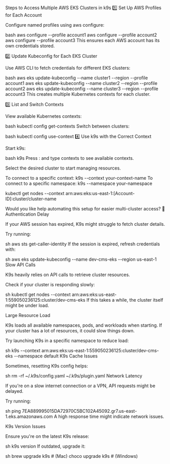 Steps to Access Multiple AWS EKS Clusters in k9s
1️⃣ Set Up AWS Profiles for Each Account

Configure named profiles using aws configure:

bash
aws configure --profile account1
aws configure --profile account2
aws configure --profile account3
This ensures each AWS account has its own credentials stored.

2️⃣ Update Kubeconfig for Each EKS Cluster

Use AWS CLI to fetch credentials for different EKS clusters:

bash
aws eks update-kubeconfig --name cluster1 --region <region> --profile account1
aws eks update-kubeconfig --name cluster2 --region <region> --profile account2
aws eks update-kubeconfig --name cluster3 --region <region> --profile account3
This creates multiple Kubernetes contexts for each cluster.

3️⃣ List and Switch Contexts

View available Kubernetes contexts:

bash
kubectl config get-contexts
Switch between clusters:

bash
kubectl config use-context <context-name>
4️⃣ Use k9s with the Correct Context

Start k9s:

bash
k9s
Press : and type contexts to see available contexts.

Select the desired cluster to start managing resources.

To connect to a specific context: k9s --context your-context-name
To connect to a specific namespace: k9s --namespace your-namespace

kubectl get nodes --context arn:aws:eks:us-east-1:[Account-ID]:cluster/cluster-name

Would you like help automating this setup for easier multi-cluster access? 🚀
Authentication Delay

If your AWS session has expired, K9s might struggle to fetch cluster details.

Try running:

sh
aws sts get-caller-identity
If the session is expired, refresh credentials with:

sh
aws eks update-kubeconfig --name dev-cms-eks --region us-east-1
Slow API Calls

K9s heavily relies on API calls to retrieve cluster resources.

Check if your cluster is responding slowly:

sh
kubectl get nodes --context arn:aws:eks:us-east-1:559050236125:cluster/dev-cms-eks
If this takes a while, the cluster itself might be under load.

Large Resource Load

K9s loads all available namespaces, pods, and workloads when starting. If your cluster has a lot of resources, it could slow things down.

Try launching K9s in a specific namespace to reduce load:

sh
k9s --context arn:aws:eks:us-east-1:559050236125:cluster/dev-cms-eks --namespace default
K9s Cache Issues

Sometimes, resetting K9s config helps:

sh
rm -rf ~/.k9s/config.yaml ~/.k9s/plugin.yaml
Network Latency

If you're on a slow internet connection or a VPN, API requests might be delayed.

Try running:

sh
ping 7EA889995015DA72970C5BC102A45092.gr7.us-east-1.eks.amazonaws.com
A high response time might indicate network issues.

K9s Version Issues

Ensure you're on the latest K9s release:

sh
k9s version
If outdated, upgrade it:

sh
brew upgrade k9s  # (Mac)
choco upgrade k9s  # (Windows)